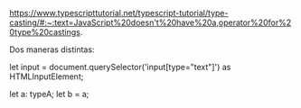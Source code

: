https://www.typescripttutorial.net/typescript-tutorial/type-casting/#:~:text=JavaScript%20doesn't%20have%20a,operator%20for%20type%20castings.

Dos maneras distintas:

let input = document.querySelector('input[type="text"]') as HTMLInputElement;


let a: typeA;
let b = <typeB>a;
